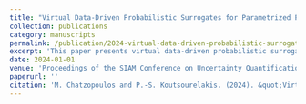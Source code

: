 ```yaml
---
title: "Virtual Data-Driven Probabilistic Surrogates for Parametrized PDEs"
collection: publications
category: manuscripts
permalink: /publication/2024-virtual-data-driven-probabilistic-surrogates-pdes
excerpt: 'This paper presents virtual data-driven probabilistic surrogates for parametrized PDEs, with applications in uncertainty quantification.'
date: 2024-01-01
venue: 'Proceedings of the SIAM Conference on Uncertainty Quantification (UQ24)'
paperurl: ''
citation: 'M. Chatzopoulos and P.-S. Koutsourelakis. (2024). &quot;Virtual Data-Driven Probabilistic Surrogates for Parametrized PDEs.&quot; in <i>Proceedings of the SIAM Conference on Uncertainty Quantification (UQ24)</i>, Trieste, Italy.'
---
```

